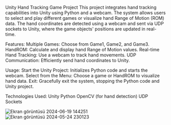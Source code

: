 Unity Hand Tracking Game Project
This project integrates hand tracking capabilities into Unity using Python and a webcam. The system allows users to select and play different games or visualize hand Range of Motion (ROM) data. The hand coordinates are detected using a webcam and sent via UDP sockets to Unity, where the game objects' positions are updated in real-time.

Features:
Multiple Games: Choose from Game1, Game2, and Game3.
HandROM: Calculate and display hand Range of Motion values.
Real-time Hand Tracking: Use a webcam to track hand movements.
UDP Communication: Efficiently send hand coordinates to Unity.

Usage:
Start the Unity Project: Initializes Python code and starts the webcam.
Select from the Menu: Choose a game or HandROM to visualize hand data.
Exit: Gracefully exit the system, stopping the Python code and Unity project.

Technologies Used:
Unity
Python
OpenCV (for hand detection)
UDP Sockets

![Ekran görüntüsü 2024-06-19 144251](https://github.com/user-attachments/assets/4f81673f-561c-404e-ba25-bc4f6a06c9ca)
![Ekran görüntüsü 2024-05-24 230123](https://github.com/user-attachments/assets/f7acd059-b06b-47ff-b384-e68b4c92aa70)
